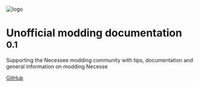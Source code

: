 <!-- _coverpage.md -->

![logo](https://necessewiki.com/images/5/54/Logo_Bare.png)

# Unofficial modding documentation</large> <small>0.1</small>

Supporting the Necessee modding community with tips, documentation and general information on modding Necesse

[GitHub](https://github.com/Necesse-Modding-Community/Necesse-Community-Docs)
